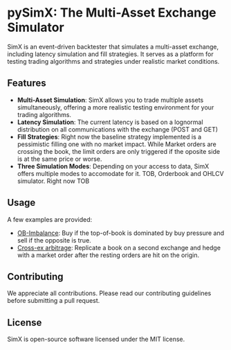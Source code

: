 # pySimX: The Multi-Asset Exchange Simulator
SimX is an event-driven backtester that simulates a multi-asset exchange, including latency simulation and fill strategies. It serves as a platform for testing trading algorithms and strategies under realistic market conditions.

## Features
- **Multi-Asset Simulation**: SimX allows you to trade multiple assets simultaneously, offering a more realistic testing environment for your trading algorithms.
- **Latency Simulation**: The current latency is based on a lognormal distribution on all communications with the exchange (POST and GET)
- **Fill Strategies**: Right now the baseline strategy implemented is a pessimistic filling one with no market impact. While Market orders are crossing the book, the limit orders are only triggered if the oposite side is at the same price or worse. 
- **Three Simulation Modes**: Depending on your access to data, SimX offers multiple modes to accomodate for it. TOB, Orderbook and OHLCV simulator. Right now TOB


## Usage
A few examples are provided: 
- [OB-Imbalance](https://github.com/jaNGOB/pySimX/blob/main/pySimX/examples/tob_imbalance.ipynb): Buy if the top-of-book is dominated by buy pressure and sell if the opposite is true. 
- [Cross-ex arbitrage](https://github.com/jaNGOB/pySimX/blob/main/pySimX/examples/upbit_strat.ipynb): Replicate a book on a second exchange and hedge with a market order after the resting orders are hit on the origin.

## Contributing
We appreciate all contributions. Please read our contributing guidelines before submitting a pull request.

## License
SimX is open-source software licensed under the MIT license.
